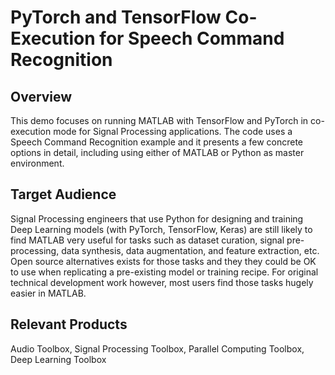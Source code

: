 # PyTorch and TensorFlow Co-Execution for Speech Command Recognition

## Overview
This demo focuses on running MATLAB with TensorFlow and PyTorch in co-execution mode for Signal Processing applications. The code uses a Speech Command Recognition example and it presents a few concrete options in detail, including using either of MATLAB or Python as master environment.

## Target Audience
Signal Processing engineers that use Python for designing and training Deep Learning models (with PyTorch, TensorFlow, Keras) are still likely to find MATLAB very useful for tasks such as dataset curation, signal pre-processing, data synthesis, data augmentation, and feature extraction, etc.
Open source alternatives exists for those tasks and they they could be OK to use when replicating a pre-existing model or training recipe. For original technical development work however, most users find those tasks hugely easier in MATLAB.

## Relevant Products
Audio Toolbox, Signal Processing Toolbox, Parallel Computing Toolbox, Deep Learning Toolbox
